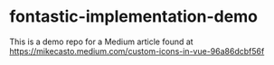 # fontastic-implementation-demo

This is a demo repo for a Medium article found at https://mikecasto.medium.com/custom-icons-in-vue-96a86dcbf56f
